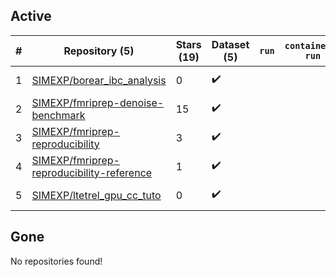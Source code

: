 ## Active
| # | Repository (5) | Stars (19) | Dataset (5) | `run` | `containers-run` | Last Modified |
| --- | --- | --- | --- | --- | --- | --- |
| 1 | [SIMEXP/borear_ibc_analysis](https://github.com/SIMEXP/borear_ibc_analysis) | 0 | :heavy_check_mark: |  |  | 2020-09-22 18:54:04+00:00 |
| 2 | [SIMEXP/fmriprep-denoise-benchmark](https://github.com/SIMEXP/fmriprep-denoise-benchmark) | 15 | :heavy_check_mark: |  |  | 2024-01-23 21:27:37+00:00 |
| 3 | [SIMEXP/fmriprep-reproducibility](https://github.com/SIMEXP/fmriprep-reproducibility) | 3 | :heavy_check_mark: |  |  | 2022-05-03 21:10:47+00:00 |
| 4 | [SIMEXP/fmriprep-reproducibility-reference](https://github.com/SIMEXP/fmriprep-reproducibility-reference) | 1 | :heavy_check_mark: |  |  | 2022-03-23 17:37:02+00:00 |
| 5 | [SIMEXP/ltetrel_gpu_cc_tuto](https://github.com/SIMEXP/ltetrel_gpu_cc_tuto) | 0 | :heavy_check_mark: |  |  | 2020-09-23 21:54:02+00:00 |

## Gone
No repositories found!

